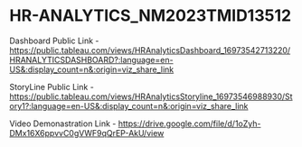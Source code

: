 # HR-ANALYTICS_NM2023TMID13512


Dashboard Public Link - https://public.tableau.com/views/HRAnalyticsDashboard_16973542713220/HRANALYTICSDASHBOARD?:language=en-US&:display_count=n&:origin=viz_share_link


StoryLine Public Link - https://public.tableau.com/views/HRAnalyticsStoryline_16973546988930/Story1?:language=en-US&:display_count=n&:origin=viz_share_link


Video Demonastration Link - https://drive.google.com/file/d/1oZyh-DMx16X6ppvvC0gVWF9qQrEP-AkU/view
